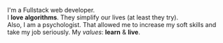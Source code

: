 I'm a Fullstack web developer.<br>
I <b>love algorithms</b>. They simplify our lives (at least they try).<br>
Also, I am a psychologist. That allowed me to increase my soft skills and take my job seriously.
My <i>values</i>: <b>learn</b> & <b>live</b>.

<!---
nicobovina/nicobovina is a ✨ special ✨ repository because its `README.md` (this file) appears on your GitHub profile.
You can click the Preview link to take a look at your changes.
--->
